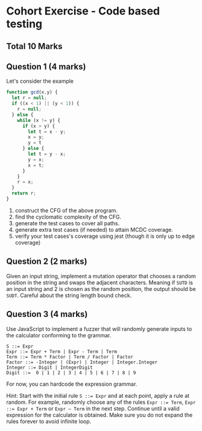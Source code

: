 # Cohort Exercise  - Code based testing


## Total 10 Marks


## Question 1 (4 marks)

Let's consider the example 

```js
function gcd(x,y) {
  let r = null;
  if ((x < 1) || (y < 1)) {
    r = null;
  } else {
    while (x != y) {
      if (x > y) {
        let t = x - y;
        x = y;
        y = t
      } else {
        let t = y - x;
        y = x;
        x = t;
      }
    }
    r = x;
  }
  return r;
}
```

1. construct the CFG of the above program.
1. find the cyclomatic complexity of the CFG.
1. generate the test cases to cover all paths.
1. generate extra test cases (if needed) to attain MCDC coverage.
1. verify your test cases's coverage using jest (though it is only up to edge coverage)


## Question 2 (2 marks)

Given an input string, implement a mutation operator that chooses a random position in the string and swaps the adjacent characters. Meaning if `SUTD` is an input string and 2 is chosen as the random position, the output should be `SUDT`. Careful about the string length bound check. 

## Question 3 (4 marks)

Use JavaScript to implement a fuzzer that will randomly generate inputs to the calculator conforming to the grammar. 

```
S ::= Expr
Expr ::= Expr + Term | Expr - Term | Term
Term ::= Term * Factor | Term / Factor | Factor
Factor ::= -Integer | (Expr) | Integer | Integer.Integer
Integer ::= Digit | IntegerDigit
Digit ::=  0 | 1 | 2 | 3 | 4 | 5 | 6 | 7 | 8 | 9 
```

For now, you can hardcode the expression grammar. 

Hint: Start with the initial rule `S ::= Expr` and at each point, apply a rule at random. For example, randomly choose any of the rules `Expr ::= Term`, `Expr ::= Expr + Term` or `Expr – Term` in the next step. Continue until a valid expression for the calculator is obtained. Make sure you do not expand the rules forever to avoid infinite loop. 
